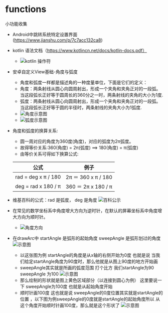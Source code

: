 # functions
小功能收集
+ Android中跳转系统特定设置界面(https://www.jianshu.com/p/7c7acc132ca8)
+ kotlin 语法文档（https://www.kotlincn.net/docs/kotlin-docs.pdf）
     + ![kotlin 操作符](https://p1-jj.byteimg.com/tos-cn-i-t2oaga2asx/gold-user-assets/2017/11/27/15ffcf5b7d7896c7~tplv-t2oaga2asx-watermark.awebp "操作符区别图")
+ 安卓自定义View基础-角度与弧度
     +  角度和弧度一样都是描述角的一种度量单位，下面是它们的定义：
     +  角度：两条射线从圆心向圆周射出，形成一个夹角和夹角正对的一段弧。当这段弧长正好等于圆周长的360分之一时，两条射线的夹角的大小为1度.
     +  弧度：两条射线从圆心向圆周射出，形成一个夹角和夹角正对的一段弧。当这段弧长正好等于圆的半径时，两条射线的夹角大小为1弧度.
     +  ![角度示意图](http://gcsblog.oss-cn-shanghai.aliyuncs.com/blog/2019-04-29-071103.jpg?gcssloop)
     +  ![弧度示意图](http://gcsblog.oss-cn-shanghai.aliyuncs.com/blog/2019-04-29-071104.jpg?gcssloop)
+ 角度和弧度的换算关系:
     + 圆一周对应的角度为360度(角度)，对应的弧度为2π弧度。
     + 故得等价关系:360(角度) = 2π(弧度) ==> 180(角度) = π(弧度)
     + 由等价关系可得如下换算公式:

  
  | 公式       | 例子  |
    | --------   | -----   |
    | rad = deg x π / 180        | 2π ＝ 360 x π / 180     | 
    | deg = rad x 180 / π        |360 ＝ 2π x 180 / π     | 
+ 维基百科的公式：rad 是弧度， deg 是角度
     ![百科公示](http://gcsblog.oss-cn-shanghai.aliyuncs.com/blog/2019-04-29-071106.jpg?gcssloop) 
+ 在常见的数学坐标系中角度增大方向为逆时针，在默认的屏幕坐标系中角度增大方向为顺时针。
     + ![角度方向](http://gcsblog.oss-cn-shanghai.aliyuncs.com/blog/2019-04-29-71107.jpg?gcssloop)
+ 在drawArc中 startAngle 是弧形的起始角度 sweepAngle 是弧形划过的角度
      ![示意图](https://www.pianshen.com/images/743/a76d4e7cf43074e813f696d49cfb4d9f.png)
    + 以这张图为例  startAngle的角度是从x轴的右侧开始为0度 也就是说 当我们给定startAngle角度为90度时，那么他就是从图上90度的地方开始画 
    + sweepAngle其实就是所画的弧度范围  打个比方 我们startAngle为90 sweepAngle 为100
      ![示意图](https://www.pianshen.com/images/14/7f8dbd977ce128e57e7ded4310960dfe.png)
    + 那么绘制的形状就是图上黄色区域部分（以连接到圆心为例）  这里要说一下 sweepAngle为100度 也就是从起始角度开始
    + 顺时针画100度 这也就是说 sweepAngle的0度位置其实就是startAngle的位置 ，以下图为例sweepAngle的0度就是startAngle的起始角度所以 从这个角度开始顺时针画100度，那么就是这个形状了
      ![示意图](https://www.pianshen.com/images/623/fc3329dd43b13c0712851879d09ff617.png)
